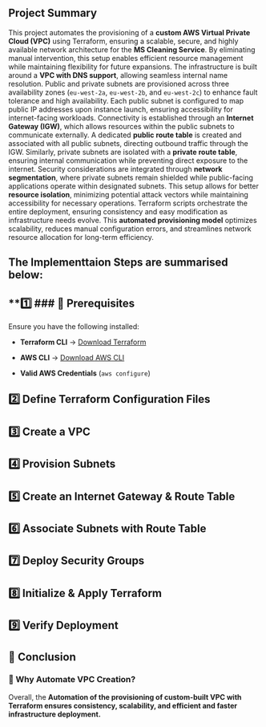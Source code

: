 
## Project Summary

This project automates the provisioning of a **custom AWS Virtual Private Cloud (VPC)** using Terraform, ensuring a scalable, secure, and highly available network architecture for the **MS Cleaning Service**. By eliminating manual intervention, this setup enables efficient resource management while maintaining flexibility for future expansions. The infrastructure is built around a **VPC with DNS support**, allowing seamless internal name resolution. Public and private subnets are provisioned across three availability zones (`eu-west-2a`, `eu-west-2b`, and `eu-west-2c`) to enhance fault tolerance and high availability. Each public subnet is configured to map public IP addresses upon instance launch, ensuring accessibility for internet-facing workloads. Connectivity is established through an **Internet Gateway (IGW)**, which allows resources within the public subnets to communicate externally. A dedicated **public route table** is created and associated with all public subnets, directing outbound traffic through the IGW. Similarly, private subnets are isolated with a **private route table**, ensuring internal communication while preventing direct exposure to the internet. Security considerations are integrated through **network segmentation**, where private subnets remain shielded while public-facing applications operate within designated subnets. This setup allows for better **resource isolation**, minimizing potential attack vectors while maintaining accessibility for necessary operations. Terraform scripts orchestrate the entire deployment, ensuring consistency and easy modification as infrastructure needs evolve. This **automated provisioning model** optimizes scalability, reduces manual configuration errors, and streamlines network resource allocation for long-term efficiency.

## The Implementtaion Steps are summarised below:

## **1️⃣ ### **🔹 Prerequisites**

Ensure you have the following installed:

- **Terraform CLI** → [Download Terraform](https://developer.hashicorp.com/terraform/downloads)

- **AWS CLI** → [Download AWS CLI](https://aws.amazon.com/cli/)

- **Valid AWS Credentials** (`aws configure`)


## **2️⃣ Define Terraform Configuration Files**

## **3️⃣ Create a VPC**

## **4️⃣ Provision Subnets**

## **5️⃣ Create an Internet Gateway & Route Table**

## **6️⃣ Associate Subnets with Route Table**

## **7️⃣ Deploy Security Groups**

## **8️⃣ Initialize & Apply Terraform**

## **9️⃣ Verify Deployment**

## **🔹 Conclusion**

### **🔹 Why Automate VPC Creation?**

Overall, the **Automation of the provisioning of custom-built VPC with Terraform ensures consistency, scalability, and efficient and faster infrastructure deployment.**

